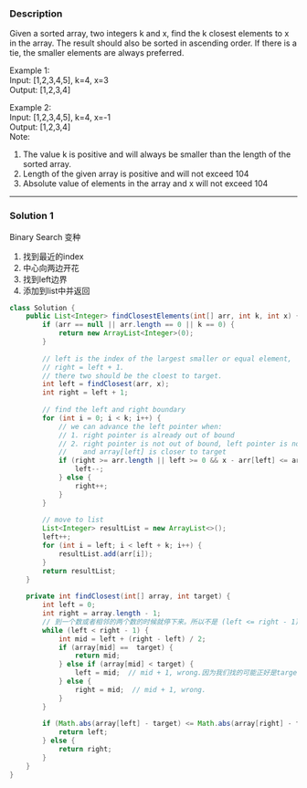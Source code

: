 ### **Description** ###
Given a sorted array, two integers k and x, find the k closest elements to x in the array. The result should also be sorted in ascending order. If there is a tie, the smaller elements are always preferred.  

Example 1:  
Input: [1,2,3,4,5], k=4, x=3  
Output: [1,2,3,4]  

Example 2:  
Input: [1,2,3,4,5], k=4, x=-1  
Output: [1,2,3,4]  
Note:  
1. The value k is positive and will always be smaller than the length of the sorted array.  
2. Length of the given array is positive and will not exceed 104  
3. Absolute value of elements in the array and x will not exceed 104  

---
### **Solution 1** ###
Binary Search 变种
1. 找到最近的index
2. 中心向两边开花
3. 找到left边界
4. 添加到list中并返回

```java
class Solution {
    public List<Integer> findClosestElements(int[] arr, int k, int x) {
        if (arr == null || arr.length == 0 || k == 0) {
            return new ArrayList<Integer>(0);
        }
        
        // left is the index of the largest smaller or equal element,
        // right = left + 1.
        // there two should be the cloest to target.
        int left = findClosest(arr, x);
        int right = left + 1;
        
        // find the left and right boundary
        for (int i = 0; i < k; i++) {
            // we can advance the left pointer when:
            // 1. right pointer is already out of bound
            // 2. right pointer is not out of bound, left pointer is not out of bound,
            //    and array[left] is closer to target
            if (right >= arr.length || left >= 0 && x - arr[left] <= arr[right] - x) {
                left--;
            } else {
                right++;
            }
        }
        
        // move to list
        List<Integer> resultList = new ArrayList<>();
        left++;
        for (int i = left; i < left + k; i++) {
            resultList.add(arr[i]);
        }
        return resultList;
    }
    
    private int findClosest(int[] array, int target) {
        int left = 0;
        int right = array.length - 1;
        // 到一个数或者相邻的两个数的时候就停下来。所以不是 (left <= right - 1)
        while (left < right - 1) {
            int mid = left + (right - left) / 2;
            if (array[mid] ==  target) {
                return mid;
            } else if (array[mid] < target) {
                left = mid;  // mid + 1, wrong.因为我们找的可能正好是target，也可能不是target但是是离target最近的，我们不能百分百确定是否可以直接抛弃mid这个值
            } else {
                right = mid;  // mid + 1, wrong.
            }
        }
        
        if (Math.abs(array[left] - target) <= Math.abs(array[right] - target)) {
            return left;
        } else {
            return right;
        }
    }
}
```